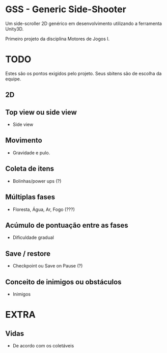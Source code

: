 # GSS - Generic Side-Shooter
Um side-scroller 2D genérico em desenvolvimento utilizando a ferramenta Unity3D.

Primeiro projeto da disciplina Motores de Jogos I.

# TODO
Estes são os pontos exigidos pelo projeto. Seus sbitens são de escolha da equipe.
## 2D
## Top view ou side view
 - Side view 
## Movimento
 - Gravidade e pulo.
## Coleta de itens
 - Bolinhas/power ups (?)
## Múltiplas fases
 - Floresta, Água, Ar, Fogo (???)
## Acúmulo de pontuação entre as fases
- Dificuldade gradual
## Save / restore
 - Checkpoint ou Save on Pause (?)
## Conceito de inimigos ou obstáculos
 - Inimigos

# EXTRA
## Vidas
- De acordo com os coletáveis
